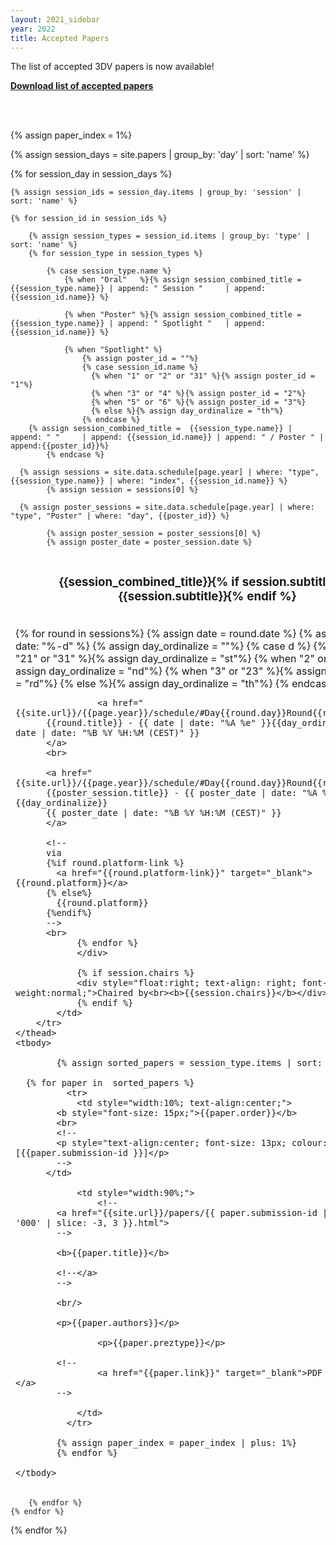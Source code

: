 ```yaml
---
layout: 2021_sidebar
year: 2022
title: Accepted Papers
---
```


The list of accepted 3DV papers is now available!

**[Download list of accepted papers]({{site.url}}/files/2022/papers_accepted.txt)**


<br><br>

{% assign paper_index = 1%}

{% assign session_days = site.papers | group_by: 'day'  | sort: 'name' %}

{% for session_day in session_days %}

	{% assign session_ids = session_day.items | group_by: 'session' | sort: 'name' %}

	{% for session_id in session_ids %}

		{% assign session_types = session_id.items | group_by: 'type' | sort: 'name' %}
		{% for session_type in session_types %}
	
			{% case session_type.name %}
				{% when "Oral"   %}{% assign session_combined_title = 	{{session_type.name}} | append: " Session " 	| append: {{session_id.name}} %}

				{% when "Poster" %}{% assign session_combined_title = 	{{session_type.name}} | append: " Spotlight " 	| append: {{session_id.name}} %}

				{% when "Spotlight" %}
					{% assign poster_id = ""%}
					{% case session_id.name %}
					  {% when "1" or "2" or "31" %}{% assign poster_id = "1"%}
					  {% when "3" or "4" %}{% assign poster_id = "2"%}
					  {% when "5" or "6" %}{% assign poster_id = "3"%}
					  {% else %}{% assign day_ordinalize = "th"%}
					{% endcase %}
        {% assign session_combined_title = 	{{session_type.name}} | append: " " 	| append: {{session_id.name}} | append: " / Poster " | append:{{poster_id}}%}
			{% endcase %}
		
      {% assign sessions = site.data.schedule[page.year] | where: "type", {{session_type.name}} | where: "index", {{session_id.name}} %}
			{% assign session = sessions[0] %}


<!-- Get associated poster session-->
			
      {% assign poster_sessions = site.data.schedule[page.year] | where: "type", "Poster" | where: "day", {{poster_id}} %}
<!--poster_sessions: {{poster_sessions}}-->

			{% assign poster_session = poster_sessions[0] %}
			{% assign poster_date = poster_session.date %}
<!--poster_session: {{poster_session}}
poster_date: {{poster_date}}-->

<table class="table table-striped">
	<thead>
		<tr class="bg-dark text-light" id="{{session_type.name}}{{session_id.name}}">
			<td colspan="2" style="text-align: left;">
		   		<div style="width:100%; text-align: center;">
		   			<h3>{{session_combined_title}}{% if session.subtitle %}: {{session.subtitle}}{% endif %}</h3>
		   		</div>
		   		<br>
		   		<div style="float:left;">
				{% for round in sessions%}
					{% assign date = round.date %}
					{% assign d = date | date: "%-d" %}
					{% assign day_ordinalize = ""%}
					{% case d %}
					  {% when "1" or "21" or "31" %}{% assign day_ordinalize = "st"%}
					  {% when "2" or "22" %}{% assign day_ordinalize = "nd"%}
					  {% when "3" or "23" %}{% assign day_ordinalize = "rd"%}
					  {% else %}{% assign day_ordinalize = "th"%}
					{% endcase %}

					<a href="{{site.url}}/{{page.year}}/schedule/#Day{{round.day}}Round{{round.round}}">
          {{round.title}} - {{ date | date: "%A %e" }}{{day_ordinalize}} {{ date | date: "%B %Y %H:%M (CEST)" }}
          </a>
          <br>
					
          <a href="{{site.url}}/{{page.year}}/schedule/#Day{{round.day}}Round{{round.round}}">
          {{poster_session.title}} - {{ poster_date | date: "%A %e" }}{{day_ordinalize}} 
          {{ poster_date | date: "%B %Y %H:%M (CEST)" }}
          </a>

          <!--
          via
          {%if round.platform-link %}
            <a href="{{round.platform-link}}" target="_blank">{{round.platform}}</a>
          {% else%}
            {{round.platform}}
          {%endif%}
          -->
          <br>
				{% endfor %}
				</div>

			   	{% if session.chairs %}
			   	<div style="float:right; text-align: right; font-weight:normal;">Chaired by<br><b>{{session.chairs}}</b></div>
			   	{% endif %}
			</td>
		</tr>
	</thead>
	<tbody>

			{% assign sorted_papers = session_type.items | sort: 'order' %}
			
      {% for paper in  sorted_papers %}
			  <tr>
			    <td style="width:10%; text-align:center;">
            <b style="font-size: 15px;">{{paper.order}}</b>
            <br>
            <!--
            <p style="text-align:center; font-size: 13px; colour:gray;">[{{paper.submission-id }}]</p>
            -->
          </td>

			    <td style="width:90%;"> 
			    	<!--
            <a href="{{site.url}}/papers/{{ paper.submission-id | prepend: '000' | slice: -3, 3 }}.html">
            -->

            <b>{{paper.title}}</b>

            <!--</a>
            -->

            <br/>
			    	
            <p>{{paper.authors}}</p>
 
			    	<p>{{paper.preztype}}</p>

            <!--
			    	<a href="{{paper.link}}" target="_blank">PDF (protected)</a>
            -->

			    </td>
			  </tr>
	
			{% assign paper_index = paper_index | plus: 1%}	
			{% endfor %}

	</tbody>
</table>

		{% endfor %}
	{% endfor %}
{% endfor %}

<br>
